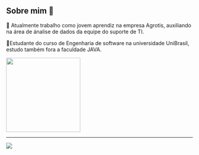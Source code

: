## Sobre mim 👾

💼 Atualmente trabalho como jovem aprendiz na empresa Agrotis, auxiliando na área de ánalise de dados da equipe do suporte de TI.

📓Estudante do curso de Engenharia de software na universidade UniBrasil, estudo também fora a faculdade JAVA.

<div>
<a href="https://github.com/ThaisCarvalheiro7/convoychat">
  <img height=200 align="center" src="https://github-readme-stats.vercel.app/api/top-langs?username=ThaisCarvalheiro7&layout=compact&langs_count=8&card_width=320&theme=dark" />
</a
</div>
<hr>
<div>
  <a href="https://www.linkedin.com/in/thaiscarvalheiroc" target="_blank"><img src="https://img.shields.io/badge/-LinkedIn-%230077B5?style=for-the-badge&logo=linkedin&logoColor=white" target="_blank"></a> 
</div>



